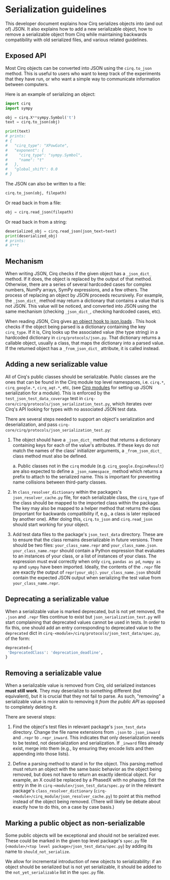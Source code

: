 # Serialization guidelines

This developer document explains how Cirq serializes objects into (and out of)
JSON. It also explains how to add a new serializable object, how to remove a
serializable object from Cirq while maintaining backwards compatibility with old
serialized files, and various related guidelines.

## Exposed API

Most Cirq objects can be converted into JSON using the `cirq.to_json` method.
This is useful to users who want to keep track of the experiments that they have
run, or who want a simple way to communicate information between computers.

Here is an example of serializing an object:

```python
import cirq
import sympy

obj = cirq.X**sympy.Symbol('t')
text = cirq.to_json(obj)

print(text)
# prints:
# {
#   "cirq_type": "XPowGate",
#   "exponent": {
#     "cirq_type": "sympy.Symbol",
#     "name": "t"
#   },
#   "global_shift": 0.0
# }
```

The JSON can also be written to a file:

```python
cirq.to_json(obj, filepath)
```

Or read back in from a file:

```python
obj = cirq.read_json(filepath)
```

Or read back in from a string:

```python
deserialized_obj = cirq.read_json(json_text=text)
print(deserialized_obj)
# prints:
# X**t
```

## Mechanism

When writing JSON, Cirq checks if the given object has a `_json_dict_` method.
If it does, the object is replaced by the output of that method. Otherwise,
there are a series of several hardcoded cases for complex numbers, NumPy arrays,
SymPy expressions, and a few others. The process of replacing an object by JSON
proceeds recursively. For example, the `_json_dict_` method may return a
dictionary that contains a value that is not JSON. This value will be noticed,
and converted into JSON using the same mechanism (checking `_json_dict_`,
checking hardcoded cases, etc).

When reading JSON, Cirq gives
[an object hook to json.loads](https://docs.python.org/3/library/json.html#encoders-and-decoders)
. This hook checks if the object being parsed is a dictionary containing the key
`cirq_type`. If it is, Cirq looks up the associated value (the type string) in a
hardcoded dictionary in `cirq/protocols/json.py`. That dictionary returns a
callable object, usually a class, that maps the dictionary into a parsed value.
If the returned object has a `_from_json_dict_` attribute, it is called instead.

## Adding a new serializable value

All of Cirq's public classes should be serializable. Public classes are the ones
that can be found in the Cirq module top level namespaces, i.e. `cirq.*`,
`cirq_google.*`, `cirq_aqt.*`, etc, (see [Cirq modules](./modules.md) for
setting up JSON serialization for a module). This is enforced by the
`test_json_test_data_coverage` test in
`cirq-core/cirq/protocols/json_serialization_test.py`, which iterates over
Cirq's API looking for types with no associated JSON test data.

There are several steps needed to support an object's serialization and
deserialization, and pass `cirq-core/cirq/protocols/json_serialization_test.py`:

1.  The object should have a `_json_dict_` method that returns a dictionary
    containing keys for each of the value's attributes. If these keys do not
    match the names of the class' initializer arguments, a `_from_json_dict_`
    class method must also be defined.

    a. Public classes not in the `cirq` module (e.g. `cirq_google.EngineResult`)
    are also expected to define a `_json_namespace_` method which returns a
    prefix to attach to the serialized name. This is important for preventing
    name collisions between third-party classes.

2.  In `class_resolver_dictionary` within the packages's
    `json_resolver_cache.py` file, for each serializable class, the `cirq_type`
    of the class should be mapped to the imported class within the package. The
    key may also be mapped to a helper method that returns the class (important
    for backwards compatibility if, e.g., a class is later replaced by another
    one). After doing this, `cirq.to_json` and `cirq.read_json` should start
    working for your object.

3.  Add test data files to the package's `json_test_data` directory. These are
    to ensure that the class remains deserializable in future versions. There
    should be two files: `your_class_name.repr` and `your_class_name.json`.
    `your_class_name.repr` should contain a Python expression that evaluates to
    an instances of your class, or a list of instances of your class. The
    expression must eval correctly when only `cirq`, `pandas as pd`, `numpy as
    np` and `sympy` have been imported. Ideally, the contents of the `.repr`
    file are exactly the output of `repr(your_obj)`. `your_class_name.json`
    should contain the expected JSON output when serializing the test value from
    `your_class_name.repr`.

## Deprecating a serializable value

When a serializable value is marked deprecated, but is not yet removed, the
`.json` and `.repr` files continue to exist but `json_serialization_test.py`
will start complaining that deprecated values cannot be used in tests. In order
to fix this, one should add an entry corresponding to deprecated value to the
`deprecated` dict in `cirq-<module>/cirq/protocols/json_test_data/spec.py`, of
the form:

```python
deprecated={
 'DeprecatedClass': 'deprecation_deadline',
}
```

## Removing a serializable value

When a serializable value is removed from Cirq, old serialized instances **must
still work**. They may deserialize to something different (but equivalent), but
it is crucial that they not fail to parse. As such, "removing" a serializable
value is more akin to removing it *from the public API* as opposed to completely
deleting it.

There are several steps:

1.  Find the object's test files in relevant package's `json_test_data`
    directory. Change the file name extensions from `.json` to `.json_inward`
    and `.repr` to `.repr_inward`. This indicates that only deserialization
    needs to be tested, not deserialization and serialization. If `_inward`
    files already exist, merge into them (e.g., by ensuring they encode lists
    and then appending into those lists).

2.  Define a parsing method to stand in for the object. This parsing method must
    return an object with the same basic behavior as the object being removed,
    but does not have to return an exactly identical object. For example, an X
    could be replaced by a PhasedX with no phasing. Edit the entry in the in
    `cirq-<module>/json_test_data/spec.py` or in the relevant package's
    `class_resolver_dictionary`
    (`cirq-<module>/cirq_module/json_resolver_cache.py`) to point at this method
    instead of the object being removed. (There will likely be debate about
    exactly how to do this, on a case by case basis.)

## Marking a public object as non-serializable

Some public objects will be exceptional and should not be serialized ever. These
could be marked in the given top level package's `spec.py` file (`<module>/<top
level package>/json_test_data/spec.py`) by adding its name to
`should_not_serialize`.

We allow for incremental introduction of new objects to serializability: if an
object should be serialized but is not yet serializable, it should be added to
the `not_yet_serializable` list in the `spec.py` file.

